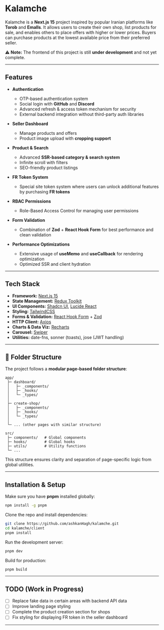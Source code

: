 # Kalamche

Kalamche is a **Next.js 15** project inspired by popular Iranian platforms like **Torob** and **Emalls**. It allows users to create their own shop, list products for sale, and enables others to place offers with higher or lower prices. Buyers can purchase products at the lowest available price from their preferred seller.

⚠️ **Note:** The frontend of this project is still **under development** and not yet complete.

---

## Features

* **Authentication**

  * OTP-based authentication system
  * Social login with **GitHub** and **Discord**
  * Advanced refresh & access token mechanism for security
  * External backend integration without third-party auth libraries

* **Seller Dashboard**

  * Manage products and offers
  * Product image upload with **cropping support**

* **Product & Search**

  * Advanced **SSR-based category & search system**
  * Infinite scroll with filters
  * SEO-friendly product listings

* **FR Token System**

  * Special site token system where users can unlock additional features by purchasing **FR tokens**

* **RBAC Permissions**

  * Role-Based Access Control for managing user permissions

* **Form Validation**

  * Combination of **Zod** + **React Hook Form** for best performance and clean validation

* **Performance Optimizations**

  * Extensive usage of **useMemo** and **useCallback** for rendering optimization
  * Optimized SSR and client hydration

---

## Tech Stack

* **Framework:** [Next.js 15](https://nextjs.org/)
* **State Management:** [Redux Toolkit](https://redux-toolkit.js.org/)
* **UI Components:** [Shadcn UI](https://ui.shadcn.com/), [Lucide React](https://lucide.dev/)
* **Styling:** [TailwindCSS](https://tailwindcss.com/)
* **Forms & Validation:** [React Hook Form](https://react-hook-form.com/) + [Zod](https://zod.dev/)
* **HTTP Client:** [Axios](https://axios-http.com/)
* **Charts & Data Viz:** [Recharts](https://recharts.org/)
* **Carousel:** [Swiper](https://swiperjs.com/)
* **Utilities:** date-fns, sonner (toasts), jose (JWT handling)

---

## 📂 Folder Structure

The project follows a **modular page-based folder structure**:

```
app/
 ├─ dashboard/
 │   ├─ _components/
 │   ├─ _hooks/
 │   └─ _types/
 │
 ├─ create-shop/
 │   ├─ _components/
 │   ├─ _hooks/
 │   └─ _types/
 │
 └─ ... (other pages with similar structure)

src/
 ├─ components/   # Global components
 ├─ hooks/        # Global hooks
 ├─ utils/        # Utility functions
 └─ ...
```

This structure ensures clarity and separation of page-specific logic from global utilities.

---

## Installation & Setup

Make sure you have **pnpm** installed globally:

```bash
npm install -g pnpm
```

Clone the repo and install dependencies:

```bash
git clone https://github.com/ashkanHagh/kalamche.git
cd kalamche/client
pnpm install
```

Run the development server:

```bash
pnpm dev
```

Build for production:

```bash
pnpm build
```

---

## TODO (Work in Progress)

* [ ] Replace fake data in certain areas with backend API data
* [ ] Improve landing page styling
* [ ] Complete the product creation section for shops
* [ ] Fix styling for displaying FR token in the seller dashboard

---
